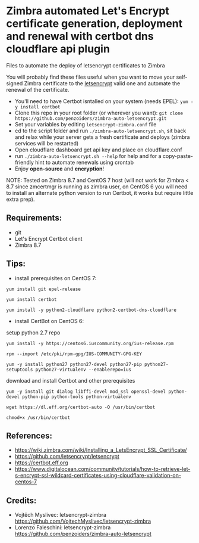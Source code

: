 # Zimbra automated Let's Encrypt certificate generation, deployment and renewal with certbot dns cloudflare api plugin
Files to automate the deploy of letsencrypt certificates to Zimbra

You will probably find these files useful when you want to move your self-signed Zimbra certificate to the [letsencrypt](https://letsencrypt.org/) valid one and automate the renewal of the certificate.

 - You'll need to have Certbot isntalled on your system (needs EPEL): `yum -y install certbot`
 - Clone this repo in your root folder (or wherever you want): `git clone https://github.com/penzoiders/zimbra-auto-letsencrypt.git`
 - Set your variables by editing `letsencrypt-zimbra.conf` file
 - cd to the script folder and run `./zimbra-auto-letsencrypt.sh`, sit back and relax while your server gets a fresh certificate and deploys (zimbra services will be restarted)
 - Open cloudflare dashboard get api key and place on cloudflare.conf
 - run `./zimbra-auto-letsencrypt.sh --help` for help and for a copy-paste-friendly hint to automate renewals using crontab
 - Enjoy **open-source** and **encryption**!

NOTE: Tested on Zimbra 8.7 and CentOS 7 host (will not work for Zimbra < 8.7 since zmcertmgr is running as zimbra user, on CentOS 6 you will need to install an alternate python version to run Certbot, it works but require little extra prep).

## Requirements:
  - git
  - Let's Encrypt Certbot client
  - Zimbra 8.7
  
## Tips:
  - install prerequisites on CentOS 7:
  
  `yum install git epel-release`
  
  `yum install certbot`
  
  `yum install -y python2-cloudflare python2-certbot-dns-cloudflare`
  
  - install CertBot on CentOS 6:
  
  setup python 2.7 repo
  
  `yum install -y https://centos6.iuscommunity.org/ius-release.rpm`
  
  `rpm --import /etc/pki/rpm-gpg/IUS-COMMUNITY-GPG-KEY`
  
  `yum -y install python27 python27-devel python27-pip python27-setuptools python27-virtualenv --enablerepo=ius`
  
  download and install Certbot and other prerequisites
  
  `yum -y install git dialog libffi-devel mod_ssl openssl-devel python-devel python-pip python-tools python-virtualenv`
  
  `wget https://dl.eff.org/certbot-auto -O /usr/bin/certbot`
  
  `chmod+x /usr/bin/certbot`
    

## References: 
  - https://wiki.zimbra.com/wiki/Installing_a_LetsEncrypt_SSL_Certificate/
  - https://github.com/letsencrypt/letsencrypt
  - https://certbot.eff.org
  - https://www.digitalocean.com/community/tutorials/how-to-retrieve-let-s-encrypt-ssl-wildcard-certificates-using-cloudflare-validation-on-centos-7

## Credits:
  - Vojtěch Myslivec: letsencrypt-zimbra https://github.com/VojtechMyslivec/letsencrypt-zimbra
  - Lorenzo Faleschini: letsencrypt-zimbra https://github.com/penzoiders/zimbra-auto-letsencrypt

